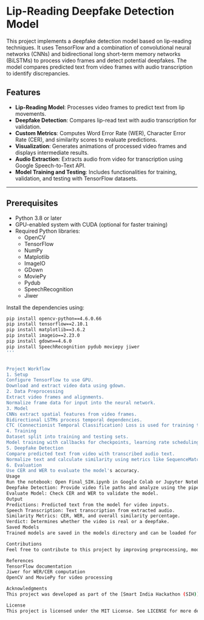 # Lip-Reading Deepfake Detection Model

This project implements a deepfake detection model based on lip-reading techniques. It uses TensorFlow and a combination of convolutional neural networks (CNNs) and bidirectional long short-term memory networks (BiLSTMs) to process video frames and detect potential deepfakes. The model compares predicted text from video frames with audio transcription to identify discrepancies.

## Features

- **Lip-Reading Model**: Processes video frames to predict text from lip movements.
- **Deepfake Detection**: Compares lip-read text with audio transcription for validation.
- **Custom Metrics**: Computes Word Error Rate (WER), Character Error Rate (CER), and similarity scores to evaluate predictions.
- **Visualization**: Generates animations of processed video frames and displays intermediate results.
- **Audio Extraction**: Extracts audio from video for transcription using Google Speech-to-Text API.
- **Model Training and Testing**: Includes functionalities for training, validation, and testing with TensorFlow datasets.

---

## Prerequisites

- Python 3.8 or later
- GPU-enabled system with CUDA (optional for faster training)
- Required Python libraries:
  - OpenCV
  - TensorFlow
  - NumPy
  - Matplotlib
  - ImageIO
  - GDown
  - MoviePy
  - Pydub
  - SpeechRecognition
  - Jiwer

Install the dependencies using:

```bash
pip install opencv-python==4.6.0.66
pip install tensorflow==2.10.1
pip install matplotlib==3.6.2
pip install imageio==2.23.0
pip install gdown==4.6.0
pip install SpeechRecognition pydub moviepy jiwer
'''


Project Workflow
1. Setup
Configure TensorFlow to use GPU.
Download and extract video data using gdown.
2. Data Preprocessing
Extract video frames and alignments.
Normalize frame data for input into the neural network.
3. Model
CNNs extract spatial features from video frames.
Bidirectional LSTMs process temporal dependencies.
CTC (Connectionist Temporal Classification) Loss is used for training the model.
4. Training
Dataset split into training and testing sets.
Model training with callbacks for checkpoints, learning rate scheduling, and prediction examples.
5. Deepfake Detection
Compare predicted text from video with transcribed audio text.
Normalize text and calculate similarity using metrics like SequenceMatcher.
6. Evaluation
Use CER and WER to evaluate the model's accuracy.
Usage
Run the notebook: Open Final_SIH.ipynb in Google Colab or Jupyter Notebook and execute cells sequentially.
Deepfake Detection: Provide video file paths and analyze using the pipeline.
Evaluate Model: Check CER and WER to validate the model.
Output
Predictions: Predicted text from the model for video inputs.
Speech Transcription: Text transcription from extracted audio.
Similarity Metrics: CER, WER, and overall similarity percentage.
Verdict: Determines whether the video is real or a deepfake.
Saved Models
Trained models are saved in the models directory and can be loaded for predictions.

Contributions
Feel free to contribute to this project by improving preprocessing, model architecture, or extending functionality.

References
TensorFlow documentation
Jiwer for WER/CER computation
OpenCV and MoviePy for video processing

Acknowledgments
This project was developed as part of the [Smart India Hackathon (SIH)] challenge. Special thanks to Nicholas Renotte for downloading Checkpoints.

License
This project is licensed under the MIT License. See LICENSE for more details.